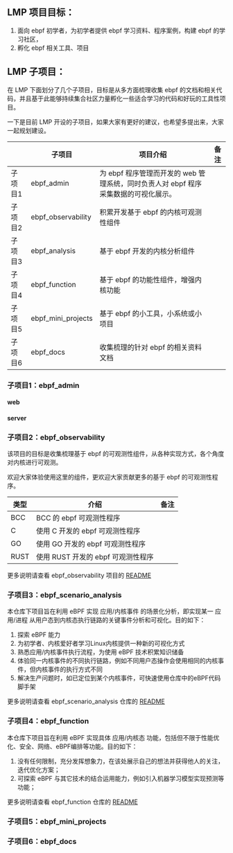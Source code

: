 ## LMP 项目目标：

1. 面向 ebpf 初学者，为初学者提供 ebpf 学习资料、程序案例，构建 ebpf 的学习社区，
2. 孵化 ebpf 相关工具、项目

## LMP 子项目：

在 LMP 下面划分了几个子项目，目标是从多方面梳理收集 ebpf 的文档和相关代码，并且基于此能够持续集合社区力量孵化一些适合学习的代码和好玩的工具性项目。

一下是目前 LMP 开设的子项目，如果大家有更好的建议，也希望多提出来，大家一起规划建设。

||子项目|项目介绍|备注|
|-|-|-|-|
|子项目1|ebpf_admin|为 ebpf 程序管理而开发的 web 管理系统，同时负责人对 ebpf 程序采集数据的可视化展示。||
|子项目2|ebpf_observability|积累开发基于 ebpf 的内核可观测性组件||
|子项目3|ebpf_analysis|基于 ebpf 开发的内核分析组件||
|子项目4|ebpf_function|基于 ebpf 的功能性组件，增强内核功能||
|子项目5|ebpf_mini_projects|基于 ebpf 的小工具，小系统或小项目||
|子项目6|ebpf_docs|收集梳理的针对 ebpf 的相关资料文档||


### 子项目1：ebpf_admin
#### web
#### server


### 子项目2：ebpf_observability

该项目的目标是收集梳理基于 ebpf 的可观测性组件，从各种实现方式，各个角度对内核进行可观测。

欢迎大家体验使用这里的组件，更欢迎大家贡献更多的基于 ebpf 的可观测性程序。

|类型|介绍|备注|
|-|-|-|
|BCC|BCC 的 ebpf 可观测性程序||
|C|使用 C 开发的 ebpf 可观测性程序||
|GO|使用 GO 开发的 ebpf 可观测性程序||
|RUST|使用 RUST 开发的 ebpf 可观测性程序||

更多说明请查看 ebpf_observability 项目的 [README](ebpf_observability/README.md)



### 子项目3：ebpf_scenario_analysis

本仓库下项目旨在利用 eBPF 实现 应用/内核事件 的场景化分析，即实现某一 应用/进程 从用户态到内核态执行链路的关键事件分析和可视化。目的如下：

1. 探索 eBPF 能力
2. 为初学者、内核爱好者学习Linux内核提供一种新的可视化方式
3. 熟悉应用/内核事件执行流程，为使用 eBPF 技术积累知识储备
4. 体验同一内核事件的不同执行链路，例如不同用户态操作会使用相同的内核事件，但内核事件的执行方式不同
5. 解决生产问题时，如已定位到某个内核事件，可快速使用仓库中的eBPF代码脚手架

更多说明请查看 ebpf_scenario_analysis 仓库的 [README](ebpf_scenario_analysis/README.md)

### 子项目4：ebpf_function
本仓库下项目旨在利用 eBPF 实现具体 应用/内核态 功能，包括但不限于性能优化、安全、网络、eBPF编排等功能。目的如下：

1. 没有任何限制，充分发挥想象力，在该处展示自己的想法并获得他人的关注，迭代优化方案；
2. 可探索 eBPF 与其它技术的结合运用能力，例如引入机器学习模型实现预测等功能；

更多说明请查看 ebpf_function 仓库的 [README](ebpf_function/README.md)

### 子项目5：ebpf_mini_projects



### 子项目6：ebpf_docs

